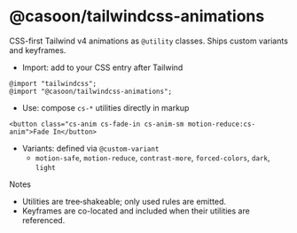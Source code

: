 @casoon/tailwindcss-animations
================================

CSS-first Tailwind v4 animations as `@utility` classes. Ships custom variants and keyframes.

- Import: add to your CSS entry after Tailwind

```
@import "tailwindcss";
@import "@casoon/tailwindcss-animations";
```

- Use: compose `cs-*` utilities directly in markup

```
<button class="cs-anim cs-fade-in cs-anim-sm motion-reduce:cs-anim">Fade In</button>
```

- Variants: defined via `@custom-variant`
  - `motion-safe`, `motion-reduce`, `contrast-more`, `forced-colors`, `dark`, `light`

Notes
- Utilities are tree‑shakeable; only used rules are emitted.
- Keyframes are co-located and included when their utilities are referenced.

